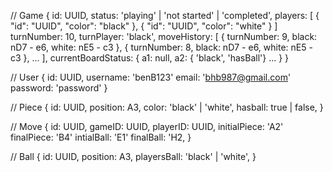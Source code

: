 
// Game
{
  id: UUID,
  status: 'playing' | 'not started' | 'completed',
  players: [
    { "id": "UUID", "color": "black" },
    { "id": "UUID", "color": "white" }
  ]
  turnNumber: 10,
  turnPlayer: 'black',
  moveHistory: [
    { turnNumber: 9, black: nD7 - e6, white: nE5 - c3 },
    { turnNumber: 8, black: nD7 - e6, white: nE5 - c3 },
    ...
  ],
  currentBoardStatus: {
    a1: null,
    a2: { 'black', 'hasBall'}
    ...
  }
}


// User
{
  id: UUID,
  username: 'benB123'
  email: 'bhb987@gmail.com'
  password: 'password'
}

// Piece
{
    id: UUID,
    position: A3,
    color: 'black' | 'white',
    hasball: true | false,
}

// Move
{
    id: UUID,
    gameID: UUID,
    playerID: UUID,
    initialPiece: 'A2'
    finalPiece: 'B4'
    intialBall: 'E1'
    finalBall: 'H2,
}

// Ball
{
    id: UUID,
    position: A3,
    playersBall: 'black' | 'white',
}

